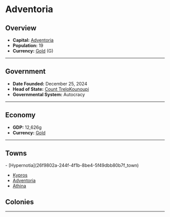 <!--UNDEDITED FILE, remove this entire line if this file has been edited!-->
# <!--NAME-->Adventoria<!--NAME-->

## Overview

- **Capital:** <!--CAPITAL_LINK-->[Adventoria](6bcb8ca2-aaba-4079-887d-d338d07a9ab4_town)<!--CAPITAL_LINK-->
- **Population:** <!--POPULATION-->19<!--POPULATION-->
- **Currency:** <!--CURRENCY_LINK-->[Gold](Gold_currency)<!--CURRENCY_LINK--> (<!--CURRENCY_ABV-->G<!--CURRENCY_ABV-->)

---

## Government

- **Date Founded:** <!--FOUNDED-->December 25, 2024<!--FOUNDED-->
- **Head of State:** <!--LEADER_TITLE_LINK-->[Count TreloKounoupi](TreloKounoupi_user)<!--LEADER_TITLE_LINK-->
- **Governmental System:** <!--GOVERNMENT-->Autocracy<!--GOVERNMENT-->

---

## Economy

- **GDP:** <!--GDP-->12,626g<!--GDP-->
- **Currency:** <!--CURRENCY_LINK-->[Gold](Gold_currency)<!--CURRENCY_LINK-->

---

## Towns

<!--TOWNS-->- [Hypernotia](26f9802a-244f-4f1b-8be4-5f49dbb80b7f_town)
- [Kypros](4e8d9a5c-4784-4357-8737-6e392cbe9021_town)
- [Adventoria](6bcb8ca2-aaba-4079-887d-d338d07a9ab4_town)
- [Athina](004a195b-89cd-46cc-b545-8b1091e70b36_town)<!--TOWNS-->

## Colonies

<!--COLONIES--><!--COLONIES-->

---